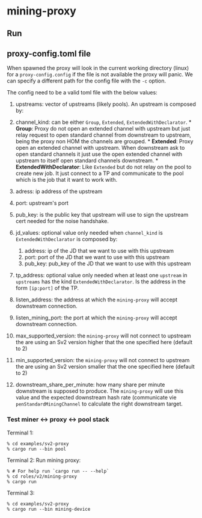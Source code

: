 # mining-proxy

## Run

## proxy-config.toml file

When spawned the proxy will look in the current working directory (linux) for a
`proxy-config.config` if the file is not available the proxy will panic. We can specify a different
path for the config file with the `-c` option.

The config need to be a valid toml file with the below values:

1. upstreams: vector of upstreams (likely pools). An upstream is composed by:

  1. channel_kind: can be either `Group`, `Extended`, `ExtendedWithDeclarator`.
    * __Group__: Proxy do not open an extended channel with upstream but just relay request to
        open standard channel from downstream to upstream, being the proxy non HOM the channels are
        grouped.
    * __Extended__: Proxy open an extended channel with upstream. When downstream ask to open
        standard channels it just use the open extended channel with upstream to itself open
        standard channels downstream.
    * __ExtendedWithDeclarator__: Like `Extended` but do not relay on the pool to create new job. It
        just connect to a TP and communicate to the pool which is the job that it want to work with.
  2. adress: ip address of the upstream
  3. port: upstream's port
  4. pub_key: is the public key that upstream will use to sign the upstream cert needed for the
     noise handshake.
  5. jd_values: optional value only needed when `channel_kind` is `ExtendedWithDeclarator` is
     composed by:
       1. address: ip of the JD that we want to use with this upstream
       2. port: port of the JD that we want to use with this upstream
       3. pub_key: pub_key of the JD that we want to use with this upstream
2. tp_address: optional value only needed when at least one `upstream` in `upstreams` has the kind
   `ExtendedWithDeclarator`. Is the address in the form `[ip:port]` of the TP.
3. listen_address: the address at which the `mining-proxy` will accept downstream connection.
4. listen_mining_port: the port at which the `mining-proxy` will accept downstream connection.
5. max_supported_version: the `mining-proxy` will not connect to upstream the are using an Sv2
   version higher that the one specified here (default to 2)
6. min_supported_version: the `mining-proxy` will not connect to upstream the are using an Sv2
   version smaller that the one specified here (default to 2)
7. downstream_share_per_minute: how many share per minute downstream is supposed to produce. The
   `mining-proxy` will use this value and the expected downstream hash rate (communicate vie 
   `penStandardMiningChannel` to calculate the right downstream target.

### Test miner <-> proxy <-> pool stack

Terminal 1:
```
% cd examples/sv2-proxy
% cargo run --bin pool
```

Terminal 2:
Run mining proxy:

```
% # For help run `cargo run -- --help`
% cd roles/v2/mining-proxy
% cargo run
```

Terminal 3:
```
% cd examples/sv2-proxy
% cargo run --bin mining-device
```